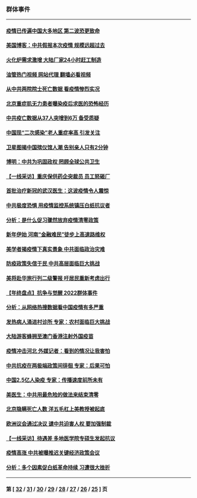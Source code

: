 ### 群体事件
---
#### [疫情已传遍中国大多地区 第二波恐更致命](../../pages/ncid279/n13914332.md?01290445) 
#### [美国博客：中共假报本次疫情 规模远超过去](../../pages/ncid279/n13912604.md?01290445) 
#### [火化炉需求激增 大陆厂家24小时赶工制造](../../pages/ncid279/n13912205.md?01290445) 
#### [油管热门视频 网站代理 翻墙必看视频](http://138.2.39.72:81/youtube.html?epic-marker?01290445)
#### [从中共两院院士死亡数据 看疫情惨烈实况](../../pages/ncid279/n13910619.md?01290445) 
#### [北京重症肌无力患者曝染疫后求医的恐怖经历](../../pages/ncid279/n13909480.md?01290445) 
#### [中共疫亡数据从37人突增到6万 备受质疑](../../pages/ncid279/n13907051.md?01290445) 
#### [中国现“二次感染”老人重症率高 引发关注](../../pages/ncid279/n13906493.md?01290445) 
#### [卫星图揭中国殡仪馆人潮 告别亲人只有2分钟](../../pages/ncid279/n13904053.md?01290445) 
#### [博明：中共为巩固政权 罔顾全球公共卫生](../../pages/ncid279/n13901752.md?01290445) 
#### [【一线采访】重庆保供药企突裁员 员工怒砸厂](../../pages/ncid279/n13901673.md?01290445) 
#### [首批治疗新冠的武汉医生：这波疫情令人震惊](../../pages/ncid279/n13900313.md?01290445) 
#### [中共极度恐惧 用疫情监控系统镇压白纸抗议者](../../pages/ncid279/n13900225.md?01290445) 
#### [分析：是什么促习骤然放弃疫情清零政策](../../pages/ncid279/n13899652.md?01290445) 
#### [新年伊始 河南“金融难民”徒步上高速路维权](../../pages/ncid279/n13897842.md?01290445) 
#### [美学者揭疫情下真实景象 中共面临政治灾难](../../pages/ncid279/n13896569.md?01290445) 
#### [防疫政策失信于民 中共高层面临巨大挑战](../../pages/ncid279/n13894627.md?01290445) 
#### [美将赴华旅行列二级警报 吁居民重新考虑出行](../../pages/ncid279/n13894518.md?01290445) 
#### [【年终盘点】抗争与觉醒 2022群体事件](../../pages/ncid279/n13888314.md?01290445) 
#### [分析：从网络热搜数据看中国疫情有多严重](../../pages/ncid279/n13893186.md?01290445) 
#### [发热病人涌进村诊所 专家：农村面临巨大挑战](../../pages/ncid279/n13892271.md?01290445) 
#### [大陆游客蜂拥至澳门香港注射外国疫苗](../../pages/ncid279/n13892276.md?01290445) 
#### [疫情冲击河北 外媒记者：看到的情况让我害怕](../../pages/ncid279/n13891260.md?01290445) 
#### [中共抗疫在两极端政策间徘徊 专家：后果可怕](../../pages/ncid279/n13891235.md?01290445) 
#### [中国2.5亿人染疫 专家：传播速度前所未有](../../pages/ncid279/n13890708.md?01290445) 
#### [美医生：中共用最危险的做法来结束清零](../../pages/ncid279/n13889983.md?01290445) 
#### [北京隐瞒死亡人数 洋五毛杠上美教授被起底](../../pages/ncid279/n13886904.md?01290445) 
#### [欧洲议会通过决议 谴中共迫害人权 要加强制裁](../../pages/ncid279/n13885670.md?01290445) 
#### [【一线采访】待遇差 多地医学院专硕生发起抗议](../../pages/ncid279/n13883914.md?01290445) 
#### [疫情高涨 中共被曝推迟关键经济政策会议](../../pages/ncid279/n13884170.md?01290445) 
#### [分析：多个因素促白纸革命持续 习遭很大挫折](../../pages/ncid279/n13872455.md?01290445) 

---
#### 第 [ [32](./32.md?01290445) / [31](./31.md?01290445) / [30](./30.md?01290445) / [29](./29.md?01290445) / [28](./28.md?01290445) / [27](./27.md?01290445) / [26](./26.md?01290445) / [25](./25.md?01290445) ] 页
